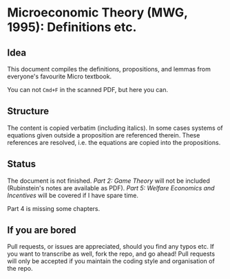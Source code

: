# Microeconomic Theory (MWG, 1995): Definitions etc.

## Idea
This document compiles the definitions, propositions, and lemmas from everyone's favourite Micro textbook.

You can not `Cmd+F` in the scanned PDF, but here you can.

## Structure
The content is copied verbatim (including italics).
In some cases systems of equations given outside a proposition are referenced therein.
These references are resolved, i.e. the equations are copied into the propositions.

## Status
The document is not finished.
*Part 2: Game Theory* will not be included (Rubinstein's notes are available as PDF).
*Part 5: Welfare Economics and Incentives* will be covered if I have spare time.

Part 4 is missing some chapters.

## If you are bored
Pull requests, or issues are appreciated, should you find any typos etc.
If you want to transcribe as well, fork the repo, and go ahead!
Pull requests will only be accepted if you maintain the coding style and organisation of the repo.
